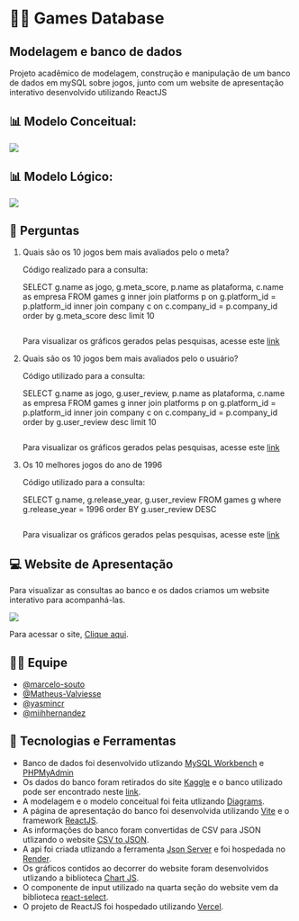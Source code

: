 # 👨‍💻 Games Database
## Modelagem e banco de dados

<p>
  Projeto acadêmico de modelagem, construção e manipulação de um banco de dados em mySQL sobre jogos, junto com um website de apresentação interativo desenvolvido utilizando ReactJS
</p>

## :bar_chart: Modelo Conceitual:
<img src="https://user-images.githubusercontent.com/112868025/216838915-632fe802-4924-4508-b3c5-3c01a1a8e14f.png"/>

## :bar_chart: Modelo Lógico:
<img src="https://user-images.githubusercontent.com/112868025/216825386-09ba5625-a788-4e63-8f30-1ec72c313821.png" />

## :mag_right: Perguntas

<ol>
      <li>
        <p>Quais são os 10 jogos bem mais avaliados pelo o meta?</p>
        <p>Código realizado para a consulta:</p>
        <p>
          SELECT g.name as jogo, g.meta_score, p.name as plataforma, c.name as
          empresa FROM games g inner join platforms p on g.platform_id =
          p.platform_id inner join company c on c.company_id = p.company_id
          order by g.meta_score desc limit 10
        </p>
        <img src="https://user-images.githubusercontent.com/112870328/216965880-c7f60611-804e-494d-ab56-8ecda8a87c01.png" alt="">
        <p>Para visualizar os gráficos gerados pelas pesquisas, acesse este <a href="https://database-website-9mg3cu99e-marcelo-souto.vercel.app/">link</a></p>
      </li>
      <li>
        <p>Quais são os 10 jogos bem mais avaliados pelo o usuário?</p>
        <p>Código utilizado para a consulta:</p>
        <p>
          SELECT g.name as jogo, g.user_review, p.name as plataforma, c.name as
          empresa FROM games g inner join platforms p on g.platform_id =
          p.platform_id inner join company c on c.company_id = p.company_id
          order by g.user_review desc limit 10
        </p>
        <img src="https://user-images.githubusercontent.com/112870328/216965925-dfae9bc0-4646-4869-8749-82d88eb8323b.png" alt="">
        <p>Para visualizar os gráficos gerados pelas pesquisas, acesse este <a href="https://database-website-9mg3cu99e-marcelo-souto.vercel.app/">link</a></p>
      </li>
      <li>
        <p>Os 10 melhores jogos do ano de 1996</p>
        <p>Código utilizado para a consulta:</p>
        <p>
          SELECT g.name, g.release_year, g.user_review FROM games g where
          g.release_year = 1996 order BY g.user_review DESC
        </p>
        <img src="https://user-images.githubusercontent.com/112870328/216965962-2bc6f1d6-720f-496a-b4de-c7aa6f62bfd4.png" alt="">
        <p>Para visualizar os gráficos gerados pelas pesquisas, acesse este <a href="https://database-website-9mg3cu99e-marcelo-souto.vercel.app/">link</a></p>
      </li>
    </ol>
    
## :computer: Website de Apresentação

<p>Para visualizar as consultas ao banco e os dados criamos um website interativo para acompanhá-las.</p>
<a target="_blank" href="https://database-website-9mg3cu99e-marcelo-souto.vercel.app/"><img src="https://user-images.githubusercontent.com/100978478/217090211-14725dbe-819c-43c0-8e83-4ea636d110f3.svg" /></a>
<p>Para acessar o site, <a target="_blank" href="https://database-website-9mg3cu99e-marcelo-souto.vercel.app/">Clique aqui</a>.</p>

## 🙋‍♂️ Equipe
- <a href="https://github.com/marcelo-souto">@marcelo-souto</a>
- <a href="https://github.com/Matheus-Valviesse">@Matheus-Valviesse</a>
- <a href="https://github.com/yasmincr">@yasmincr</a>
- <a href="https://github.com/miihhernandez">@miihhernandez</a>
                           
## :wrench: Tecnologias e Ferramentas
<ul>
  <li>
  Banco de dados foi desenvolvido utlizando <a href="https://dev.mysql.com/doc/">MySQL Workbench</a> e <a href="https://www.phpmyadmin.net/docs/">PHPMyAdmin</a>
  </li>
  <li>
    Os dados do banco foram retirados do site <a href="https://www.kaggle.com/">Kaggle</a> e o banco utilizado pode ser encontrado neste <a href="https://www.kaggle.com/datasets/deepcontractor/top-video-games-19952021-metacritic">link</a>.
  </li>
  <li>
    A modelagem e o modelo conceitual foi feita utlizando <a href="https://www.diagrams.net/">Diagrams</a>.
  </li>
   <li>
     A página de apresentação do banco foi desenvolvida utilizando <a href="https://vitejs.dev/">Vite</a> e o framework <a href="https://reactjs.org/">ReactJS</a>.
  </li>
   <li>
     As informações do banco foram convertidas de CSV para JSON utlizando o website <a href="https://csvjson.com/">CSV to JSON</a>.
  </li>
   <li>
     A api foi criada utlizando a ferramenta <a href="https://github.com/typicode/json-server">Json Server</a> e foi hospedada no <a href="https://render.com/">Render</a>.
  </li>
   <li>
     Os gráficos contidos ao decorrer do website foram desenvolvidos utlizando a biblioteca <a href="https://www.chartjs.org/">Chart JS</a>.
  </li>
  <li>
    O componente de input utilizado na quarta seção do website vem da biblioteca <a href="https://react-select.com/home">react-select</a>.
  </li>
  <li>
    O projeto de ReactJS foi hospedado utilizando <a href="https://vercel.com/">Vercel</a>.
  </li>
<ul>

  



